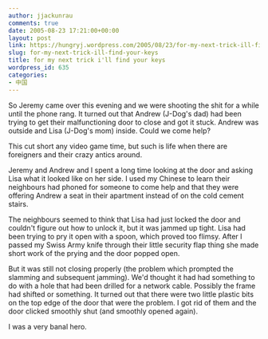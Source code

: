 ```yaml
---
author: jjackunrau
comments: true
date: 2005-08-23 17:21:00+00:00
layout: post
link: https://hungryj.wordpress.com/2005/08/23/for-my-next-trick-ill-find-your-keys/
slug: for-my-next-trick-ill-find-your-keys
title: for my next trick i'll find your keys
wordpress_id: 635
categories:
- 中国
---
```


So Jeremy came over this evening and we were shooting the shit for a while until the phone rang.  It turned out that Andrew (J-Dog's dad) had been trying to get their malfunctioning door to close and got it stuck.  Andrew was outside and Lisa (J-Dog's mom) inside.  Could we come help?
  

  
This cut short any video game time, but such is life when there are foreigners and their crazy antics around.
  

  
Jeremy and Andrew and I spent a long time looking at the door and asking Lisa what it looked like on her side.  I used my Chinese to learn their neighbours had phoned for someone to come help and that they were offering Andrew a seat in their apartment instead of on the cold cement stairs.
  

  
The neighbours seemed to think that Lisa had just locked the door and couldn't figure out how to unlock it, but it was jammed up tight.  Lisa had been trying to pry it open with a spoon, which proved too flimsy.  After I passed my Swiss Army knife through their little security flap thing she made short work of the prying and the door popped open.
  

  
But it was still not closing properly (the problem which prompted the slamming and subsequent jamming).  We'd thought it had had something to do with a hole that had been drilled for a network cable.  Possibly the frame had shifted or something.  It turned out that there were two little plastic bits on the top edge of the door that were the problem.  I got rid of them and the door clicked smoothly shut (and smoothly opened again).  
  

  
I was a very banal hero.
